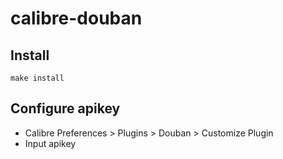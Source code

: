 # calibre-douban
## Install
```
make install
```
## Configure apikey
- Calibre Preferences > Plugins > Douban > Customize Plugin
- Input apikey
